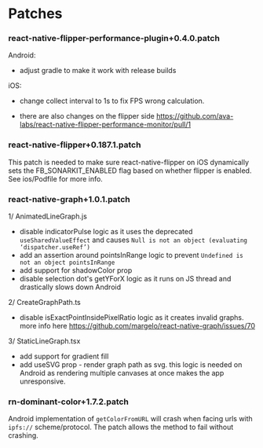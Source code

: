 # Patches

### react-native-flipper-performance-plugin+0.4.0.patch

Android:
- adjust gradle to make it work with release builds

iOS:
- change collect interval to 1s to fix FPS wrong calculation.

- there are also changes on the flipper side https://github.com/ava-labs/react-native-flipper-performance-monitor/pull/1

### react-native-flipper+0.187.1.patch

This patch is needed to make sure react-native-flipper on iOS dynamically sets the FB_SONARKIT_ENABLED flag based on whether flipper is enabled. See ios/Podfile for more info.

### react-native-graph+1.0.1.patch
1/ AnimatedLineGraph.js
- disable indicatorPulse logic as it uses the deprecated `useSharedValueEffect` and causes `Null is not an object (evaluating ‘dispatcher.useRef’)`
- add an assertion around pointsInRange logic to prevent `Undefined is not an object pointsInRange`
- add support for shadowColor prop
- disable selection dot's getYForX logic as it runs on JS thread and drastically slows down Android

2/ CreateGraphPath.ts
- disable isExactPointInsidePixelRatio logic as it creates invalid graphs. more info here https://github.com/margelo/react-native-graph/issues/70

3/ StaticLineGraph.tsx
- add support for gradient fill
- add useSVG prop - render graph path as svg. this logic is needed on Android as rendering multiple canvases at once makes the app unresponsive.

### rn-dominant-color+1.7.2.patch

Android implementation of `getColorFromURL` will crash when facing urls with `ipfs://` scheme/protocol. The patch allows the method to fail without crashing.
